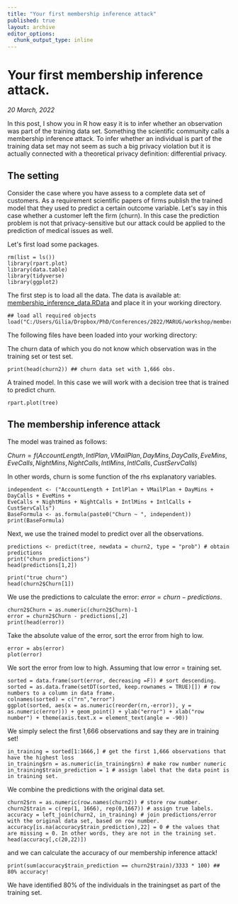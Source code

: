 ```yaml
---
title: "Your first membership inference attack"
published: true
layout: archive
editor_options:
  chunk_output_type: inline
---
```


# Your first membership inference attack.
*20 March, 2022*

In this post, I show you in R how easy it is to infer whether an observation was part of the training data set. Something the scientific community calls a membership inference attack. To infer whether an individual is part of the training data set may not seem as such a big privacy violation but it is actually connected with a theoretical privacy definition: differential privacy. 

## The setting
Consider the case where you have assess to a complete data set of customers. As a requirement scientific papers of firms publish the trained model that they used to predict a certain outcome variable. Let's say in this case whether a customer left the firm (churn). In this case the prediction problem is not that privacy-sensitive but our attack could be applied to the prediction of medical issues as well.

Let's first load some packages.

```{r}
rm(list = ls())
library(rpart.plot)
library(data.table)
library(tidyverse)
library(ggplot2)
```

The first step is to load all the data. The data is available at: [membership_inference_data.RData](https://github.com/GilianPonte/membership_inference/blob/main/membership_inference_data.RData "membership_inference_data.RData") and place it in your working directory.

```{r}
## load all required objects
load("C:/Users/Gilia/Dropbox/PhD/Conferences/2022/MARUG/workshop/membership_inference_data.rData")
```

The following files have been loaded into your working directory:

The churn data of which you do not know which observation was in the training set or test set.

```{r}
print(head(churn2)) ## churn data set with 1,666 obs.
```

A trained model. In this case we will work with a decision tree that is trained to predict churn.

```{r}
rpart.plot(tree)
```

## The membership inference attack
The model was trained as follows:

$Churn = f(AccountLength, IntlPlan, VMailPlan, DayMins, DayCalls, EveMins, EveCalls, NightMins, NightCalls, IntlMins, IntlCalls, CustServCalls)$

In other words, churn is some function of the rhs explanatory variables.

```{r}
independent <- ("AccountLength + IntlPlan + VMailPlan + DayMins + DayCalls + EveMins + 
EveCalls + NightMins + NightCalls + IntlMins + IntlCalls + CustServCalls")
BaseFormula <- as.formula(paste0("Churn ~ ", independent))
print(BaseFormula)
```

Next, we use the trained model to predict over all the observations.

```{r}
predictions <- predict(tree, newdata = churn2, type = "prob") # obtain predictions
print("churn predictions")
head(predictions[1,2])

print("true churn")
head(churn2$Churn[1])
```

We use the predictions to calculate the error: $error = churn - predictions$.

```{r}
churn2$Churn = as.numeric(churn2$Churn)-1
error = churn2$Churn - predictions[,2]
print(head(error))
```

Take the absolute value of the error, sort the error from high to low.

```{r}
error = abs(error)
plot(error)
```

We sort the error from low to high. Assuming that low error = training set.

```{r}
sorted = data.frame(sort(error, decreasing =F)) # sort descending.
sorted = as.data.frame(setDT(sorted, keep.rownames = TRUE)[]) # row numbers to a column in data frame.
colnames(sorted) = c("rn","error")
ggplot(sorted, aes(x = as.numeric(reorder(rn,-error)), y = as.numeric(error))) + geom_point() + ylab("error") + xlab("row number") + theme(axis.text.x = element_text(angle = -90))
```

We simply select the first 1,666 observations and say they are in training set!

```{r}
in_training = sorted[1:1666,] # get the first 1,666 observations that have the highest loss
in_training$rn = as.numeric(in_training$rn) # make row number numeric
in_training$train_prediction = 1 # assign label that the data point is in training set.
```

We combine the predictions with the original data set.

```{r}
churn2$rn = as.numeric(row.names(churn2)) # store row number.
churn2$train = c(rep(1, 1666), rep(0,1667)) # assign true labels.
accuracy = left_join(churn2, in_training) # join predictions/error with the original data set, based on row number. 
accuracy[is.na(accuracy$train_prediction),22] = 0 # the values that are missing = 0. In other words, they are not in the training set.
head(accuracy[,c(20,22)])
```

and we can calculate the accuracy of our membership inference attack!

```{r}
print(sum(accuracy$train_prediction == churn2$train)/3333 * 100) ## 80% accuracy!
```

We have identified 80% of the individuals in the trainingset as part of the training set.
